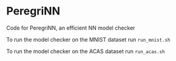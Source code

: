 # PeregriNN
Code for PeregriNN, an efficient NN model checker

To run the model checker on the MNIST dataset run `run_mnist.sh`

To run the model checker on the ACAS dataset run `run_acas.sh`
